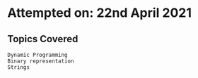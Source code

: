 # Attempted on: 22nd April 2021

## Topics Covered
```
Dynamic Programming
Binary representation
Strings
```